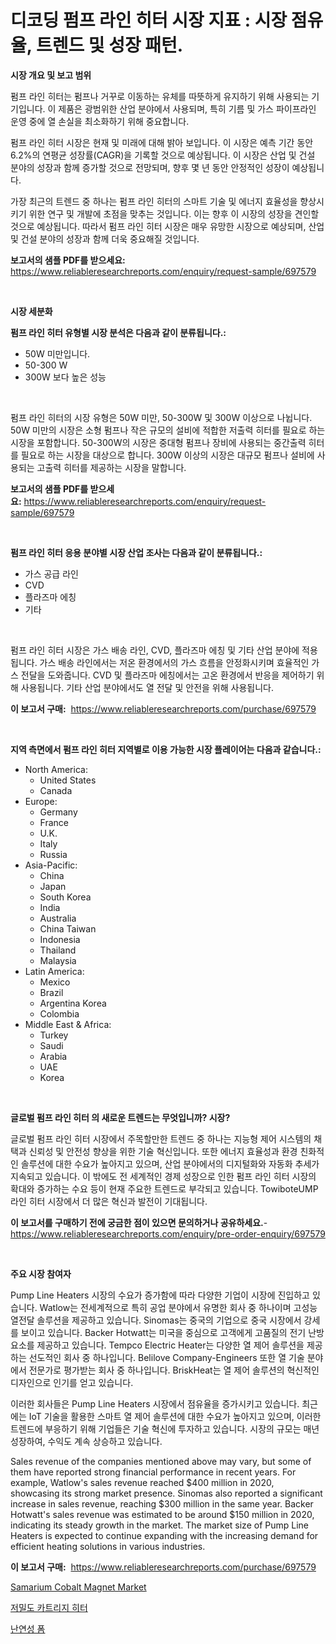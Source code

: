 <p><h1>디코딩 펌프 라인 히터 시장 지표 : 시장 점유율, 트렌드 및 성장 패턴.</h1></p><p><strong>시장 개요 및 보고 범위</strong></p>
<p><p>펌프 라인 히터는 펌프나 거꾸로 이동하는 유체를 따뜻하게 유지하기 위해 사용되는 기기입니다. 이 제품은 광범위한 산업 분야에서 사용되며, 특히 기름 및 가스 파이프라인 운영 중에 열 손실을 최소화하기 위해 중요합니다. </p><p>펌프 라인 히터 시장은 현재 및 미래에 대해 밝아 보입니다. 이 시장은 예측 기간 동안 6.2%의 연평균 성장률(CAGR)을 기록할 것으로 예상됩니다. 이 시장은 산업 및 건설 분야의 성장과 함께 증가할 것으로 전망되며, 향후 몇 년 동안 안정적인 성장이 예상됩니다. </p><p>가장 최근의 트렌드 중 하나는 펌프 라인 히터의 스마트 기술 및 에너지 효율성을 향상시키기 위한 연구 및 개발에 초점을 맞추는 것입니다. 이는 향후 이 시장의 성장을 견인할 것으로 예상됩니다. 따라서 펌프 라인 히터 시장은 매우 유망한 시장으로 예상되며, 산업 및 건설 분야의 성장과 함께 더욱 중요해질 것입니다.</p></p>
<p><strong>보고서의 샘플 PDF를 받으세요:</strong> <a href="https://www.reliableresearchreports.com/enquiry/request-sample/697579">https://www.reliableresearchreports.com/enquiry/request-sample/697579</a></p>
<p>&nbsp;</p>
<p><strong>시장 세분화</strong></p>
<p><strong>펌프 라인 히터 유형별 시장 분석은 다음과 같이 분류됩니다.:</strong></p>
<p><ul><li>50W 미만입니다.</li><li>50-300 W</li><li>300W 보다 높은 성능</li></ul></p>
<p>&nbsp;</p>
<p><p>펌프 라인 히터의 시장 유형은 50W 미만, 50-300W 및 300W 이상으로 나뉩니다. 50W 미만의 시장은 소형 펌프나 작은 규모의 설비에 적합한 저출력 히터를 필요로 하는 시장을 포함합니다. 50-300W의 시장은 중대형 펌프나 장비에 사용되는 중간출력 히터를 필요로 하는 시장을 대상으로 합니다. 300W 이상의 시장은 대규모 펌프나 설비에 사용되는 고출력 히터를 제공하는 시장을 말합니다.</p></p>
<p><strong>보고서의 샘플 PDF를 받으세요:</strong>&nbsp;<a href="https://www.reliableresearchreports.com/enquiry/request-sample/697579">https://www.reliableresearchreports.com/enquiry/request-sample/697579</a></p>
<p>&nbsp;</p>
<p><strong> 펌프 라인 히터 응용 분야별 시장 산업 조사는 다음과 같이 분류됩니다.:</strong></p>
<p><ul><li>가스 공급 라인</li><li>CVD</li><li>플라즈마 에칭</li><li>기타</li></ul></p>
<p>&nbsp;</p>
<p><p>펌프 라인 히터 시장은 가스 배송 라인, CVD, 플라즈마 에칭 및 기타 산업 분야에 적용됩니다. 가스 배송 라인에서는 저온 환경에서의 가스 흐름을 안정화시키며 효율적인 가스 전달을 도와줍니다. CVD 및 플라즈마 에칭에서는 고온 환경에서 반응을 제어하기 위해 사용됩니다. 기타 산업 분야에서도 열 전달 및 안전을 위해 사용됩니다.</p></p>
<p><strong>이 보고서 구매:</strong>&nbsp; <a href="https://www.reliableresearchreports.com/purchase/697579">https://www.reliableresearchreports.com/purchase/697579</a></p>
<p>&nbsp;</p>
<p><strong>지역 측면에서 펌프 라인 히터 지역별로 이용 가능한 시장 플레이어는 다음과 같습니다.:</strong></p>
<p><ul>
    <li>
        North America:
        <ul>
            <li>United States</li>
            <li>Canada</li>
        </ul>
    </li>
    <li>
        Europe:
        <ul>
            <li>Germany</li>
            <li>France</li>
            <li>U.K.</li>
            <li>Italy</li>
            <li>Russia</li>
        </ul>
    </li>
    <li>
        Asia-Pacific:
        <ul>
            <li>China</li>
            <li>Japan</li>
            <li>South Korea</li>
            <li>India</li>
            <li>Australia</li>
            <li>China Taiwan</li>
            <li>Indonesia</li>
            <li>Thailand</li>
            <li>Malaysia</li>
        </ul>
    </li>
    <li>
        Latin America:
        <ul>
            <li>Mexico</li>
            <li>Brazil</li>
            <li>Argentina Korea</li>
            <li>Colombia</li>
        </ul>
    </li>
    <li>
        Middle East & Africa:
        <ul>
            <li>Turkey</li>
            <li>Saudi</li>
            <li>Arabia</li>
            <li>UAE</li>
            <li>Korea</li>
        </ul>
    </li>
    </ul></p>
<p>&nbsp;</p>
<p><strong>글로벌 펌프 라인 히터 의 새로운 트렌드는 무엇입니까? 시장?</strong></p>
<p><p>글로벌 펌프 라인 히터 시장에서 주목할만한 트렌드 중 하나는 지능형 제어 시스템의 채택과 신뢰성 및 안전성 향상을 위한 기술 혁신입니다. 또한 에너지 효율성과 환경 친화적인 솔루션에 대한 수요가 높아지고 있으며, 산업 분야에서의 디지털화와 자동화 추세가 지속되고 있습니다. 이 밖에도 전 세계적인 경제 성장으로 인한 펌프 라인 히터 시장의 확대와 증가하는 수요 등이 현재 주요한 트렌드로 부각되고 있습니다. TowiboteUMP 라인 히터 시장에서 더 많은 혁신과 발전이 기대됩니다.</p></p>
<p><strong>이 보고서를 구매하기 전에 궁금한 점이 있으면 문의하거나 공유하세요.</strong>- <a href="https://www.reliableresearchreports.com/enquiry/pre-order-enquiry/697579">https://www.reliableresearchreports.com/enquiry/pre-order-enquiry/697579</a></p>
<p>&nbsp;</p>
<p><strong>주요 시장 참여자</strong></p>
<p><p>Pump Line Heaters 시장의 수요가 증가함에 따라 다양한 기업이 시장에 진입하고 있습니다. Watlow는 전세계적으로 특히 공업 분야에서 유명한 회사 중 하나이며 고성능 열전달 솔루션을 제공하고 있습니다. Sinomas는 중국의 기업으로 중국 시장에서 강세를 보이고 있습니다. Backer Hotwatt는 미국을 중심으로 고객에게 고품질의 전기 난방 요소를 제공하고 있습니다. Tempco Electric Heater는 다양한 열 제어 솔루션을 제공하는 선도적인 회사 중 하나입니다. Belilove Company-Engineers 또한 열 기술 분야에서 전문가로 평가받는 회사 중 하나입니다. BriskHeat는 열 제어 솔루션의 혁신적인 디자인으로 인기를 얻고 있습니다.</p><p>이러한 회사들은 Pump Line Heaters 시장에서 점유율을 증가시키고 있습니다. 최근에는 IoT 기술을 활용한 스마트 열 제어 솔루션에 대한 수요가 높아지고 있으며, 이러한 트렌드에 부응하기 위해 기업들은 기술 혁신에 투자하고 있습니다. 시장의 규모는 매년 성장하여, 수익도 계속 상승하고 있습니다.</p><p>Sales revenue of the companies mentioned above may vary, but some of them have reported strong financial performance in recent years. For example, Watlow's sales revenue reached $400 million in 2020, showcasing its strong market presence. Sinomas also reported a significant increase in sales revenue, reaching $300 million in the same year. Backer Hotwatt's sales revenue was estimated to be around $150 million in 2020, indicating its steady growth in the market. The market size of Pump Line Heaters is expected to continue expanding with the increasing demand for efficient heating solutions in various industries.</p></p>
<p><strong>이 보고서 구매:</strong>&nbsp;&nbsp;<a href="https://www.reliableresearchreports.com/purchase/697579">https://www.reliableresearchreports.com/purchase/697579</a></p>
<p><p><a href="https://picayune-night-cbd.notion.site/Samarium-Cobalt-Magnet-Market-Size-Global-Industry-Overview-Market-Segmentation-and-Forecast-2024-e161a75b47e34c7fac7b3759071b6f76">Samarium Cobalt Magnet Market</a></p><p><a href="https://github.com/CorEmtymerich56566/Market-Research-Report-List-1/blob/main/449171215496.md">저밀도 카트리지 히터</a></p><p><a href="https://medium.com/@bobbykihnyt57786/%ED%99%94%EC%97%BC%EC%A0%80%ED%95%AD-%ED%8F%BC-%EC%8B%9C%EC%9E%A5-%ED%86%B5%EC%B0%B0-%EC%8B%9C%EC%9E%A5-%EB%8F%99%ED%96%A5-%EC%84%B1%EC%9E%A5-2024%EB%85%84%EB%B6%80%ED%84%B0-2031%EB%85%84%EA%B9%8C%EC%A7%80-%EC%98%88%EC%B8%A1%EB%90%9C-%EA%B2%83-46360331ace8">난연성 폼</a></p></p>
